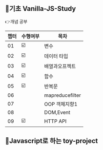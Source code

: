## 📌기초 Vanilla-JS-Study

👉개념 공부

| 챕터 | 수행여부 | 목차 |
| ------ | -- | ----------- |
| 01 | ☑️ | 변수 |
| 02 | ☑️ | 데이터 타입 |
| 03 | ☑️ | 배열과오프젝트 |
| 04 | ☑️ | 함수 |
| 05 | ☑️ |반복문 |
| 06 |  |mapreducefilter  |
| 07 |  |OOP 객체지향1  |
| 08 |  |DOM,Event  |
| 09 |☑️  |HTTP API |

## 📌Javascript로 하는 toy-project

